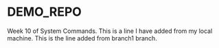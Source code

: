 # DEMO_REPO
Week 10 of System Commands. 
This is a line I have added from my local machine.
This is the line added from branch1 branch.
